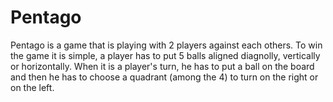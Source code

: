 # Pentago

Pentago is a game that is playing with 2 players against each others.
To win the game it is simple, a player has to put 5 balls aligned diagnolly, vertically or horizontally.
When it is a player's turn, he has to put a ball on the board and then he has to choose a quadrant (among the 4) to turn on the right or on the left.
